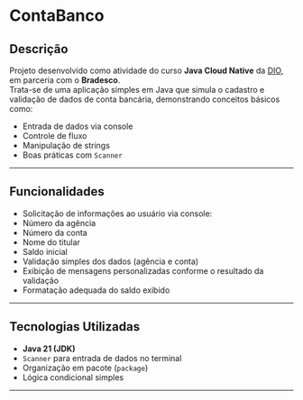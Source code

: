 # ContaBanco

##  Descrição

Projeto desenvolvido como atividade do curso **Java Cloud Native** da [DIO](https://www.dio.me/), em parceria com o **Bradesco**.  
Trata-se de uma aplicação simples em Java que simula o cadastro e validação de dados de conta bancária, demonstrando conceitos básicos como:

- Entrada de dados via console
- Controle de fluxo
- Manipulação de strings
- Boas práticas com `Scanner`

---

##  Funcionalidades

- Solicitação de informações ao usuário via console:
- Número da agência
- Número da conta
- Nome do titular
- Saldo inicial
- Validação simples dos dados (agência e conta)
- Exibição de mensagens personalizadas conforme o resultado da validação
- Formatação adequada do saldo exibido

---

##  Tecnologias Utilizadas

- **Java 21 (JDK)**
- `Scanner` para entrada de dados no terminal
- Organização em pacote (`package`)
- Lógica condicional simples

---

